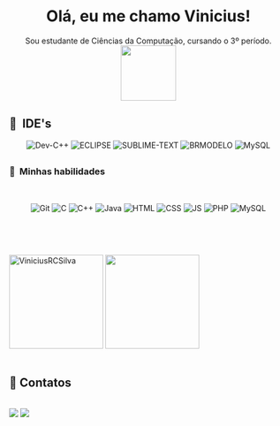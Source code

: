 <!--
<img align="right" alt="Banner" src="https://miro.medium.com/max/1000/1*c34daw_rg89UAh4uFCZ96w.jpeg" width="350">
-->

<h1 align="center">Olá, eu me chamo Vinicius!</h1>
<p align="center">Sou estudante de Ciências da Computação, cursando o 3º período. <br> <img src="https://www.obomdeviajar.com.br/wp-content/uploads/Recursos_internet.gif" width="100px"/></p>

## <h2> :rocket: &nbsp;IDE's </h2>

<p align="center">
	<img alt="Dev-C++" src="https://img.shields.io/badge/dev-c++%20-%2300599C.svg?&style=for-the-badge&logo=c%2B%2B&logoColor=white"/>
	<img alt="ECLIPSE" src="https://img.shields.io/badge/eclipse%20-5A69E6.svg?&style=for-the-badge&logo=eclipse&logoColor=white"/>
	<img alt="SUBLIME-TEXT" src="https://img.shields.io/badge/sublime-text%20-FFA701.svg?&style=for-the-badge&logo=sublime-text&logoColor=white"/>
	<img alt="BRMODELO" src="https://img.shields.io/badge/br-modelo%20-14C400.svg?&style=for-the-badge&logo=br-modelo&logoColor=white"/>
 	<img alt="MySQL" src="https://img.shields.io/badge/MySQL-4479A1?style=for-the-badge&logo=mysql&logoColor=white"/>
</p>

## <h3> :rocket: &nbsp;Minhas habilidades </h3>
<br>
<p align="center">
  <img alt="Git" src="https://img.shields.io/badge/git%20-%23F05033.svg?&style=for-the-badge&logo=git&logoColor=white"/>
  <img alt="C" src="https://img.shields.io/badge/C%20-%2314354C.svg?&style=for-the-badge&logo=C&logoColor=white"/>
  <img alt="C++" src="https://img.shields.io/badge/c++%20-%2300599C.svg?&style=for-the-badge&logo=c%2B%2B&logoColor=white"/>
  <img alt="Java" src="https://img.shields.io/badge/java%20-F59400?style=for-the-badge&logo=java&logoColor=white"/>
  <img alt="HTML" src="https://img.shields.io/badge/html5%20-F57501?style=for-the-badge&logo=html5&logoColor=white"/>
  <img alt="CSS" src="https://img.shields.io/badge/css3%20-0794E6?style=for-the-badge&logo=css3&logoColor=white"/>
  <img alt="JS" src="https://img.shields.io/badge/javascript%20-FFE730?style=for-the-badge&logo=javascript&logoColor=white"/>
  <img alt="PHP" src="https://img.shields.io/badge/php%20-8251E6?style=for-the-badge&logo=php&logoColor=white"/>
  <img alt="MySQL" src="https://img.shields.io/badge/MySQL-4479A1?style=for-the-badge&logo=mysql&logoColor=white"/>

	
  <br>
</p>
</div>

<br/>
 <p align="center">
<br>
<div style="display: inline_block">
<img height="170em" src="https://github-readme-stats.vercel.app/api?username=ViniciusRCSilva&&show_icons=true&title_color=ffffff&icon_color=bb2acf&text_color=daf7dc&bg_color=151515" alt="ViniciusRCSilva"/> 
 

 
 
<img height="170em" src="https://github-readme-stats.vercel.app/api/top-langs/?username=ViniciusRCSilva&layout=compact&langs_count=16&theme=dark"/>
 
</div>
	   
  <br>
</p>
 
## 💬 Contatos
  <br>
  <div>
  <a href = "mailto: viniciusflexa@gmail.com"><img src="https://img.shields.io/badge/-Gmail-%23EA4335?style=for-the-badge&logo=gmail&logoColor=white" target="_blank"></a>
  <a href="https://www.linkedin.com/in/vinicius-r-c-silva-6a08881b7/" target="_blank"><img src="https://img.shields.io/badge/-LinkedIn-%230077B5?style=for-the-badge&logo=linkedin&logoColor=white" target="_blank"></a>
  
 </div>
